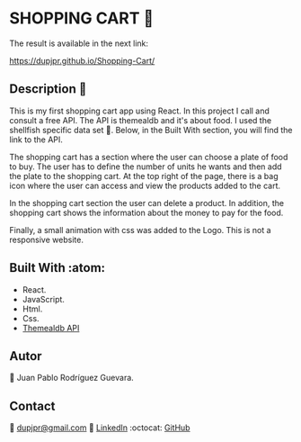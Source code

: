 # SHOPPING CART :rocket:

The result is available in the next link:

https://dupjpr.github.io/Shopping-Cart/

## Description :notebook_with_decorative_cover:

This is my first shopping cart app using React. In this project I call and consult a free API. The API is themealdb and it's about food. I used the shellfish specific data set :fried_shrimp:. Below, in the Built With section, you will find the link to the API.

The shopping cart has a section where the user can choose a plate of food to buy. The user has to define the number of units he wants and then add the plate to the shopping cart. At the top right of the page, there is a bag icon where the user can access and view the products added to the cart.

In the shopping cart section the user can delete a product. In addition, the shopping cart shows the information about the money to pay for the food.

Finally, a small animation with css was added to the Logo. This is not a responsive website.

## Built With :atom:

* React.
* JavaScript.
* Html.
* Css.
* [Themealdb API](https://www.themealdb.com/)

## Autor

:man: Juan Pablo Rodríguez Guevara.

## Contact

:email: dupjpr@gmail.com
:briefcase: [LinkedIn](https://www.linkedin.com/in/juanp-rodr%C3%ADguez/)
:octocat: [GitHub](https://github.com/dupjpr) 

